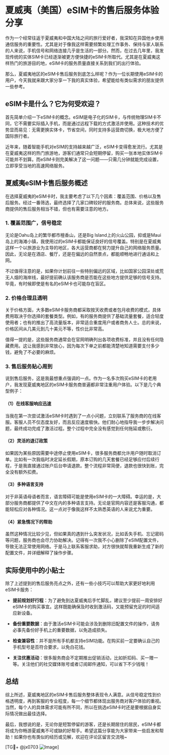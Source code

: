 # 夏威夷（美国）eSIM卡的售后服务体验分享

作为一个经常往返于夏威夷和中国大陆之间的旅行爱好者，我深知在异国他乡使用通信服务的重要性。尤其是对于像我这样需要频繁处理工作事务、保持与家人联系的人来说，手机信号和网络连接几乎是生活的一部分。然而，在过去几年里，我发现传统的实体SIM卡已经逐渐被更方便快捷的eSIM卡所取代。尤其是在夏威夷这样热门的旅游目的地，eSIM卡的服务质量直接关系到我们的出行体验。

那么，夏威夷地区的eSIM卡售后服务到底怎么样呢？作为一位长期使用eSIM卡的用户，今天我就来跟大家分享一下我的真实体验，希望能给有类似需求的朋友提供一些参考。

## eSIM卡是什么？它为何受欢迎？

首先简单介绍一下eSIM卡的概念。eSIM是电子化的SIM卡，与传统物理SIM卡不同，它不需要实际插入手机，而是通过远程下载的方式激活并使用。这种技术的优势显而易见：无需更换实体卡，节省空间，同时支持多运营商切换，极大地方便了国际旅行者。

近年来，随着智能手机对eSIM的支持越来越广泛，eSIM卡变得愈发流行。尤其是在夏威夷这样的热门旅游地，游客们通常只会短期停留，购买一张本地实体SIM卡可能并不划算。而eSIM卡则完美解决了这一问题——只需几分钟就能完成设置，立即享受当地的高速网络服务。

## 夏威夷eSIM卡售后服务概述

在选择夏威夷的eSIM卡时，我主要考虑了以下几个因素：覆盖范围、价格以及售后服务。经过一番筛选，最终选择了几家口碑较好的服务商。总体来说，这些服务商提供的售后服务相当不错，但也有需要注意的地方。

### 1. 覆盖范围广，信号稳定

无论是Oahu岛上的繁华都市檀香山，还是Big Island上的火山公园，抑或是Maui岛上的海滩小镇，我使用过的eSIM卡都能保证良好的信号覆盖。特别是在夏威夷这样一个以旅游业为主导的地区，各大运营商都在努力提升自己的网络服务质量。因此，无论是在酒店、餐厅，还是在偏远的自然景点，都能顺畅地进行通话和上网。

不过值得注意的是，如果你计划前往一些特别偏远的区域，比如国家公园深处或荒无人烟的海岸线，最好提前确认该服务商是否能在这些地方提供足够的信号支持。毕竟，有时候即使是有名的eSIM卡也可能存在盲区。

### 2. 价格合理且透明

关于价格方面，大多数eSIM卡服务商都采取按天收费或者包月收费的模式，具体费用取决于你选择的套餐类型。例如，有的服务商提供了基础流量套餐，适合轻度使用者；也有的推出了高流量版本，非常适合重度用户或者商务人士。总的来说，价格区间从几美元到几十美元不等，性价比非常高。

值得一提的是，这些服务商通常会在官网明确列出各项收费标准，并且没有任何隐藏费用。这让我感到非常放心，因为每次下单之前都能清楚地知道需要支付多少钱，避免了不必要的麻烦。

### 3. 售后服务贴心周到

说到售后服务，这是我最想重点强调的一点。作为一名多次购买eSIM卡的老用户，我发现夏威夷地区的eSIM卡服务商普遍都非常注重用户体验。以下是几个典型例子：

#### （1）在线客服响应迅速

当我在第一次尝试激活eSIM卡时遇到了一点小问题，立刻联系了服务商的在线客服。客服人员不仅态度友好，而且反应速度极快。他们耐心地指导我一步步解决问题，最终成功完成了激活过程。整个过程中完全没有感觉到任何拖延或敷衍。

#### （2）灵活的退订政策

如果因为某些原因需要中途停止使用eSIM卡，很多服务商都允许用户随时取消订单。比如有一次我临时决定延长假期，原本订购的几天套餐已经足够应付后续行程，于是我直接通过账户后台申请退款。整个流程非常简便，退款也很快到账，完全没有额外扣费。

#### （3）多种语言支持

对于非英语母语者而言，语言障碍可能是使用eSIM卡的一大障碍。幸运的是，大部分服务商都提供了中文在内的多种语言支持。无论是官网内容还是客服沟通，都能轻松应对各种情况。这一点对于像我这样不太熟悉英语的人来说尤为重要。

#### （4）紧急情况下的帮助

虽然这种情况比较少见，但如果真的遇到什么突发状况，比如丢失手机、忘记密码等问题，服务商也会尽力协助解决。记得有一次我不小心删除了eSIM配置文件，导致无法正常使用网络。于是马上联系客服求助，对方很快就帮我重新生成了新的配置文件，并详细解释了操作步骤。

## 实际使用中的小贴士

除了上述提到的售后服务亮点之外，还有一些小技巧可以帮助大家更好地利用eSIM卡服务：

- **提前规划好行程**：为了避免到达夏威夷后手忙脚乱，建议至少提前一周安排好eSIM卡的购买事宜。这样既能确保及时收到激活码，又能预留充足的时间适应新设备。
  
- **备份重要数据**：由于激活eSIM卡可能会涉及到删除旧配置文件的操作，请务必事先备份好手机上的重要数据，以免造成损失。

- **检查兼容性**：并不是所有手机都支持eSIM功能。在购买前一定要确认自己的手机型号是否符合要求，以免白花钱。

- **关注优惠活动**：很多服务商会不定期推出促销活动，比如折扣码、买一赠一等。关注他们的社交媒体账号或者订阅邮件通知，可以省下不少钱哦！

## 总结

综上所述，夏威夷地区的eSIM卡售后服务整体表现令人满意。从信号稳定性到价格透明度，再到客服的专业程度，每一个细节都体现出服务商对客户体验的重视。当然，每个人的具体需求可能有所不同，所以在挑选eSIM卡时还是要根据自身实际情况做出最佳选择。

最后，我想说的是，无论你是短暂停留的游客，还是长期居住的居民，eSIM卡都将成为你畅游夏威夷不可或缺的好帮手。希望这篇分享能为大家带来一些启发和帮助！如果你也有类似的经历或见解，欢迎在评论区留言交流哦~

[TG💪+ @jx0703 ![Image](https://github.com/user-attachments/assets/dbca1d08-cadb-493c-b0ec-ad6f7a83f270)]
